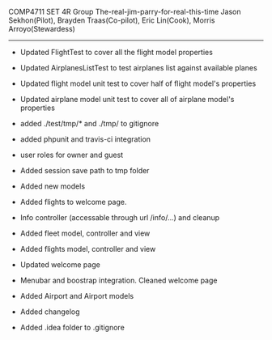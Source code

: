 COMP4711 SET 4R
Group The-real-jim-parry-for-real-this-time 
Jason Sekhon(Pilot), Brayden Traas(Co-pilot), Eric Lin(Cook), Morris Arroyo(Stewardess)

-------------------------
* Updated FlightTest to cover all the flight model properties

* Updated AirplanesListTest to test airplanes list against available planes

* Updated flight model unit test to cover half of flight model's properties

* Updated airplane model unit test to cover all of airplane model's  properties

* added ./test/tmp/* and ./tmp/ to gitignore

* added phpunit and travis-ci integration

* user roles for owner and guest

* Added session save path to tmp folder 

* Added new models

* Added flights to welcome page.

* Info controller (accessable through url /info/...) and cleanup

* Added fleet model, controller and view

* Added flights model, controller and view

* Updated welcome page

* Menubar and boostrap integration. Cleaned welcome page

* Added Airport and Airport models

* Added changelog 

* Added .idea folder to .gitignore

